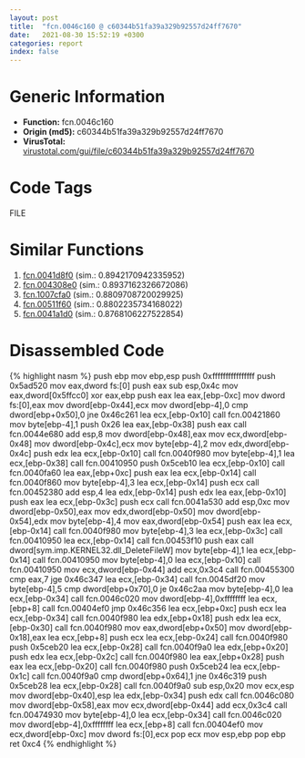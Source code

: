 ```yaml
---
layout: post
title:  "fcn.0046c160 @ c60344b51fa39a329b92557d24ff7670"
date:   2021-08-30 15:52:19 +0300
categories: report
index: false
---
```


# Generic Information
- **Function:** fcn.0046c160
- **Origin (md5):** c60344b51fa39a329b92557d24ff7670
- **VirusTotal:** [virustotal.com/gui/file/c60344b51fa39a329b92557d24ff7670][virustotal_ref]

# Code Tags
<span class="tag" id="FILE">FILE</span>


# Similar Functions

1. [fcn.0041d8f0][similar_1_ref] (sim.: 0.8942170942335952)
2. [fcn.004308e0][similar_2_ref] (sim.: 0.8937162326672086)
3. [fcn.1007cfa0][similar_3_ref] (sim.: 0.8809708720029925)
4. [fcn.00511f60][similar_4_ref] (sim.: 0.8802235734168022)
5. [fcn.0041a1d0][similar_5_ref] (sim.: 0.8768106227522854)


# Disassembled Code

{% highlight nasm %}
push ebp
mov ebp,esp
push 0xffffffffffffffff
push 0x5ad520
mov eax,dword fs:[0]
push eax
sub esp,0x4c
mov eax,dword[0x5ffcc0]
xor eax,ebp
push eax
lea eax,[ebp-0xc]
mov dword fs:[0],eax
mov dword[ebp-0x44],ecx
mov dword[ebp-4],0
cmp dword[ebp+0x50],0
jne 0x46c261
lea ecx,[ebp-0x10]
call fcn.00421860
mov byte[ebp-4],1
push 0x26
lea eax,[ebp-0x38]
push eax
call fcn.0044e680
add esp,8
mov dword[ebp-0x48],eax
mov ecx,dword[ebp-0x48]
mov dword[ebp-0x4c],ecx
mov byte[ebp-4],2
mov edx,dword[ebp-0x4c]
push edx
lea ecx,[ebp-0x10]
call fcn.0040f980
mov byte[ebp-4],1
lea ecx,[ebp-0x38]
call fcn.00410950
push 0x5ceb10
lea ecx,[ebp-0x10]
call fcn.0040fa60
lea eax,[ebp+0xc]
push eax
lea ecx,[ebp-0x14]
call fcn.0040f860
mov byte[ebp-4],3
lea ecx,[ebp-0x14]
push ecx
call fcn.00452380
add esp,4
lea edx,[ebp-0x14]
push edx
lea eax,[ebp-0x10]
push eax
lea ecx,[ebp-0x3c]
push ecx
call fcn.0041a530
add esp,0xc
mov dword[ebp-0x50],eax
mov edx,dword[ebp-0x50]
mov dword[ebp-0x54],edx
mov byte[ebp-4],4
mov eax,dword[ebp-0x54]
push eax
lea ecx,[ebp-0x14]
call fcn.0040f980
mov byte[ebp-4],3
lea ecx,[ebp-0x3c]
call fcn.00410950
lea ecx,[ebp-0x14]
call fcn.00453f10
push eax
call dword[sym.imp.KERNEL32.dll_DeleteFileW]
mov byte[ebp-4],1
lea ecx,[ebp-0x14]
call fcn.00410950
mov byte[ebp-4],0
lea ecx,[ebp-0x10]
call fcn.00410950
mov ecx,dword[ebp-0x44]
add ecx,0x3c4
call fcn.00455300
cmp eax,7
jge 0x46c347
lea ecx,[ebp-0x34]
call fcn.0045df20
mov byte[ebp-4],5
cmp dword[ebp+0x70],0
je 0x46c2aa
mov byte[ebp-4],0
lea ecx,[ebp-0x34]
call fcn.0046c020
mov dword[ebp-4],0xffffffff
lea ecx,[ebp+8]
call fcn.00404ef0
jmp 0x46c356
lea ecx,[ebp+0xc]
push ecx
lea ecx,[ebp-0x34]
call fcn.0040f980
lea edx,[ebp+0x18]
push edx
lea ecx,[ebp-0x30]
call fcn.0040f980
mov eax,dword[ebp+0x50]
mov dword[ebp-0x18],eax
lea ecx,[ebp+8]
push ecx
lea ecx,[ebp-0x24]
call fcn.0040f980
push 0x5ceb20
lea ecx,[ebp-0x28]
call fcn.0040f9a0
lea edx,[ebp+0x20]
push edx
lea ecx,[ebp-0x2c]
call fcn.0040f980
lea eax,[ebp+0x28]
push eax
lea ecx,[ebp-0x20]
call fcn.0040f980
push 0x5ceb24
lea ecx,[ebp-0x1c]
call fcn.0040f9a0
cmp dword[ebp+0x64],1
jne 0x46c319
push 0x5ceb28
lea ecx,[ebp-0x28]
call fcn.0040f9a0
sub esp,0x20
mov ecx,esp
mov dword[ebp-0x40],esp
lea edx,[ebp-0x34]
push edx
call fcn.0046c080
mov dword[ebp-0x58],eax
mov ecx,dword[ebp-0x44]
add ecx,0x3c4
call fcn.00474930
mov byte[ebp-4],0
lea ecx,[ebp-0x34]
call fcn.0046c020
mov dword[ebp-4],0xffffffff
lea ecx,[ebp+8]
call fcn.00404ef0
mov ecx,dword[ebp-0xc]
mov dword fs:[0],ecx
pop ecx
mov esp,ebp
pop ebp
ret 0xc4
{% endhighlight %}


[similar_1_ref]: /report/fcn.0041d8f0@c60344b51fa39a329b92557d24ff7670
[similar_2_ref]: /report/fcn.004308e0@279a61b1e76da49531f1f16fd1102a2d
[similar_3_ref]: /report/fcn.1007cfa0@a0ac129ff3ea4c0dfa9529c259a9502c
[similar_4_ref]: /report/fcn.00511f60@c60344b51fa39a329b92557d24ff7670
[similar_5_ref]: /report/fcn.0041a1d0@c60344b51fa39a329b92557d24ff7670
[virustotal_ref]: https://www.virustotal.com/gui/file/c60344b51fa39a329b92557d24ff7670